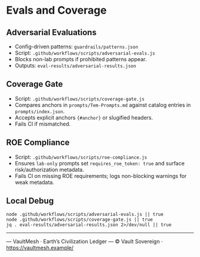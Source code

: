 # Evals and Coverage

## Adversarial Evaluations
- Config-driven patterns: `guardrails/patterns.json`
- Script: `.github/workflows/scripts/adversarial-evals.js`
- Blocks non-lab prompts if prohibited patterns appear.
- Outputs: `eval-results/adversarial-results.json`

## Coverage Gate
- Script: `.github/workflows/scripts/coverage-gate.js`
- Compares anchors in `prompts/Tem-Prompts.md` against catalog entries in `prompts/index.json`.
- Accepts explicit anchors `{#anchor}` or slugified headers.
- Fails CI if mismatched.

## ROE Compliance
- Script: `.github/workflows/scripts/roe-compliance.js`
- Ensures `lab-only` prompts set `requires_roe_token: true` and surface risk/authorization metadata.
- Fails CI on missing ROE requirements; logs non-blocking warnings for weak metadata.

## Local Debug
```
node .github/workflows/scripts/adversarial-evals.js || true
node .github/workflows/scripts/coverage-gate.js || true
jq . eval-results/adversarial-results.json 2>/dev/null || true
```

---


— VaultMesh · Earth’s Civilization Ledger —
© Vault Sovereign · https://vaultmesh.example/

